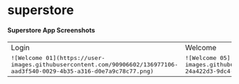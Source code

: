# superstore
#### Superstore App Screenshots
<table>
  <tr>
    <td>Login</td>
     <td>Welcome</td>
     <td>Home</td>
     <td>Home</td>
  </tr>
  <tr>
    <td><kbd>![Welcome 01](https://user-images.githubusercontent.com/90906602/136977106-aad3f540-0029-4b35-a316-d0e7a9c78c77.png)</kbd></td>
    <td><kbd>![Welcome 05](https://user-images.githubusercontent.com/90906602/136977123-24a422d3-9dc4-4d72-a47d-3d4df79db7cb.png)</kbd></td>
    <td><kbd>![Catalog 01](https://user-images.githubusercontent.com/90906602/136977137-d78ec7ab-64fb-4281-9630-cd9b864015bf.png)</kbd></td>
    <td><kbd>![Search 02](https://user-images.githubusercontent.com/90906602/136977145-fcb189b6-81e3-4cbd-983c-0d60cb76c6c6.png)</kbd></td>
  
  </tr>
 </table>
